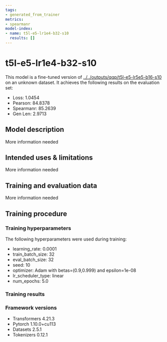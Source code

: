 ```yaml
---
tags:
- generated_from_trainer
metrics:
- spearmanr
model-index:
- name: t5l-e5-lr1e4-b32-s10
  results: []
---
```


<!-- This model card has been generated automatically according to the information the Trainer had access to. You
should probably proofread and complete it, then remove this comment. -->

# t5l-e5-lr1e4-b32-s10

This model is a fine-tuned version of [../../outputs/qqp/t5l-e5-lr5e5-b16-s10](https://huggingface.co/../../outputs/qqp/t5l-e5-lr5e5-b16-s10) on an unknown dataset.
It achieves the following results on the evaluation set:
- Loss: 1.0454
- Pearson: 84.8378
- Spearmanr: 85.2639
- Gen Len: 2.9713

## Model description

More information needed

## Intended uses & limitations

More information needed

## Training and evaluation data

More information needed

## Training procedure

### Training hyperparameters

The following hyperparameters were used during training:
- learning_rate: 0.0001
- train_batch_size: 32
- eval_batch_size: 32
- seed: 10
- optimizer: Adam with betas=(0.9,0.999) and epsilon=1e-08
- lr_scheduler_type: linear
- num_epochs: 5.0

### Training results



### Framework versions

- Transformers 4.21.3
- Pytorch 1.10.0+cu113
- Datasets 2.5.1
- Tokenizers 0.12.1
